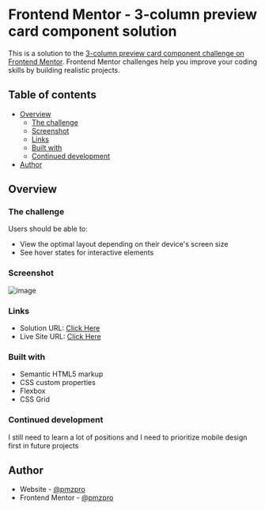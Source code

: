 # Frontend Mentor - 3-column preview card component solution

This is a solution to the [3-column preview card component challenge on Frontend Mentor](https://www.frontendmentor.io/challenges/3column-preview-card-component-pH92eAR2-). Frontend Mentor challenges help you improve your coding skills by building realistic projects. 

## Table of contents

- [Overview](#overview)
  - [The challenge](#the-challenge)
  - [Screenshot](#screenshot)
  - [Links](#links)
  - [Built with](#built-with)
  - [Continued development](#continued-development)
- [Author](#author)


## Overview

### The challenge

Users should be able to:

- View the optimal layout depending on their device's screen size
- See hover states for interactive elements

### Screenshot

![image](https://github.com/pmzpro/3-column-preview-card-component/assets/142250942/edbb7cfe-bf33-4947-aec1-0bc148e991da)


### Links

- Solution URL: [Click Here](https://github.com/pmzpro/3-column-preview-card-component)
- Live Site URL: [Click Here](https://pmzpro.github.io/3-column-preview-card-component)

### Built with

- Semantic HTML5 markup
- CSS custom properties
- Flexbox
- CSS Grid


### Continued development

I still need to learn a lot of positions and I need to prioritize mobile design first in future projects


## Author

- Website - [@pmzpro](https://github.com/pmzpro)
- Frontend Mentor - [@pmzpro](https://www.frontendmentor.io/profile/pmzpro)

